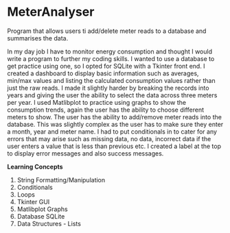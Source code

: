 # MeterAnalyser
Program that allows users ti add/delete meter reads to a database and summarises the data.

In my day job I have to monitor energy consumption and thought I would write a program to further my coding skills. I wanted to use a database to get practice using one, so I opted for SQLite with a Tkinter front end. I created a dashboard to display basic information such as averages, min/max values and listing the calculated consumption values rather than just the raw reads. I made it slightly harder by breaking the records into years and giving the user the ability to select the data across three meters per year.
I used Matlibplot to practice using graphs to show the consumption trends, again the user has the ability to choose different meters to show.
The user has the ability to add/remove meter reads into the database. This was slightly complex as the user has to make sure they enter a month, year and meter name. I had to put conditionals in to cater for any errors that may arise such as missing data, no data, incorrect data if the user enters a value that is less than previous etc. I created a label at the top to display error messages and also success messages.

<b>Learning Concepts</b>
<ol>
  <li>String Formatting/Manipulation</li>
  <li>Conditionals</li>
  <li>Loops</li>
  <li>Tkinter GUI</li>
  <li>Matlibplot Graphs</li>
  <li>Database SQLite</li>
  <li>Data Structures - Lists</li>
